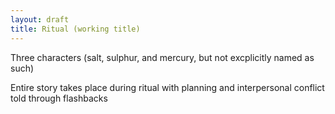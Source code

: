 ```yaml
---
layout: draft
title: Ritual (working title)
---
```


Three characters (salt, sulphur, and mercury, but not excplicitly named as such)

Entire story takes place during ritual with planning and interpersonal conflict told through flashbacks
